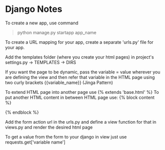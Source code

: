 # Django Notes

To create a new app, use command
> python manage.py startapp app_name

To create a URL mapping for your app, create a separate 'urls.py' file for your app.

Add the templates folder (where you create your html pages) in project's settings.py -> TEMPLATES -> DIRS

If you want the page to be dynamic, pass the variable = value wherever you are defining the view and then refer that variable in the HTML page using two curly brackets {{variable_name}} (Jinga Pattern)

To extend HTML page into another page use
{% extends 'base.html' %}
To put another HTML content in between HTML page use:
{% block content %}

{% endblock %}

Add the form action url in the urls.py and define a view function for that in views.py and render the desired html page

To get a value from the form to your django in view just use requests.get['variable name']


